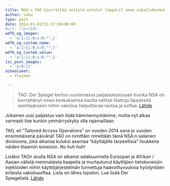 ```yaml
---
title: NSA:n TAO kierrättää netistä ostetut läppärit oman vakoilukeskuksensa kautta
author: saku
type: post
date: 2014-01-01T15:37:08+00:00
#url: /?p=1645
wdfb_og_images:
  - 'a:1:{i:0;s:0:"";}'
wdfb_og_custom_name:
  - 'a:1:{i:0;s:0:"";}'
wdfb_og_custom_value:
  - 'a:1:{i:0;s:0:"";}'
isc_post_images:
  - 'a:0:{}'
aihealueet:
  - Yleinen

---
```

> TAO: Der Spiegel kertoo uusimmassa paljastuksessaan kuinka NSA on kierrättänyt oman keskuksensa kautta netitse tilattuja läppäreitä asentaakseen niihin vakoilua helpottavaa rautaa ja softaa. <a href="http://www.spiegel.de/international/world/the-nsa-uses-powerful-toolbox-in-effort-to-spy-on-global-networks-a-940969-3.html" rel="nofollow external">Lähde</a>

Jokainen uusi paljastus vain lisää hämmennystämme, mutta nyt alkaa varmasti itse kunkin ymmärryskyky olla rajamaillaan.

TAO, eli &#8220;Tailored Access Operations&#8221; on vuoden 2014 sana jo vuoden ensimmäisenä päivänä! TAO on nimittäin nimeltään tämä NSA:n salainen divisioona, joka aikansa kuluksi asentaa &#8220;käyttäjälle tarpeellisia&#8221; lisukkeita näiden tilaamiin koneisiin. No huh huh!

Lisäksi TAOn avulla NSA on alkanut salakuunnella Euroopan ja Afrikan / Aasian välistä merenalaista kaapelia ja murtautunut käyttäjien tietokoneisiin injektoiden niihin käyttöjärjestelmän tunnettuja haavoittuvuuksia hyödyntäen erilaista vakoilusoftaa. Lista on lähes loputon. Lue lisää Der Spiegelistä. <a href="http://www.spiegel.de/international/world/the-nsa-uses-powerful-toolbox-in-effort-to-spy-on-global-networks-a-940969-3.html" rel="nofollow external">Lähde</a>
